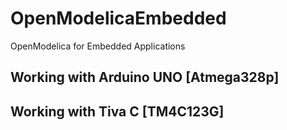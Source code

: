 # OpenModelicaEmbedded
OpenModelica for Embedded Applications

## Working with Arduino UNO [Atmega328p]

## Working with Tiva C [TM4C123G]

